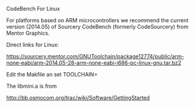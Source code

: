 
CodeBench For Linux

For platforms based on ARM microcontrollers we recommend the current version (2014.05) of Sourcery CodeBench (formerly CodeSourcery) from Mentor Graphics.

Direct links for Linux:

https://sourcery.mentor.com/GNUToolchain/package12774/public/arm-none-eabi/arm-2014.05-28-arm-none-eabi-i686-pc-linux-gnu.tar.bz2


Edit the Makfile an set TOOLCHAIN=

The libmini.a is from 

http://bb.osmocom.org/trac/wiki/Software/GettingStarted
